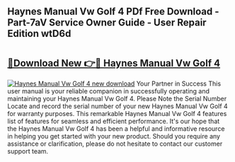 ## Haynes Manual Vw Golf 4 PDf Free Download - Part-7aV Service Owner Guide - User Repair Edition wtD6d

# <h2><a href="http://bc62639.oget.top/?id=Haynes+Manual+Vw+Golf+4">🔗Download New 👉🔴 Haynes Manual Vw Golf 4</a></h2>

[![Haynes Manual Vw Golf 4 new download](https://i.imgur.com/5g1atiW.png)](http://bc62639.oget.top/?id=Haynes+Manual+Vw+Golf+4)
Your Partner in Success This user manual is your reliable companion in successfully operating and maintaining your Haynes Manual Vw Golf 4. Please Note the Serial Number Locate and record the serial number of your new Haynes Manual Vw Golf 4 for warranty purposes. This remarkable Haynes Manual Vw Golf 4 features list of features for seamless and efficient performance. It's our hope that the Haynes Manual Vw Golf 4 has been a helpful and informative resource in helping you get started with your new product. Should you require any assistance or clarification, please do not hesitate to contact our customer support team.
